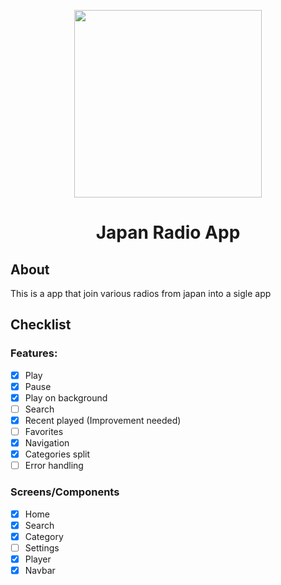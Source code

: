 <p align="center">
<img src="https://user-images.githubusercontent.com/51789882/219218969-fd009ff0-143a-4e60-a6fb-de1a6e7d1338.png" width="300" height="300" >
  <h1 align="center">Japan Radio App</h1>
</p>



## About
This is a app that join various radios from japan into a sigle app

## Checklist

### Features:
- [x] Play
- [x] Pause
- [x] Play on background
- [ ] Search
- [x] Recent played (Improvement needed)
- [ ] Favorites
- [x] Navigation
- [x] Categories split
- [ ] Error handling

### Screens/Components
- [x] Home
- [x] Search
- [x] Category
- [ ] Settings
- [x] Player
- [x] Navbar
